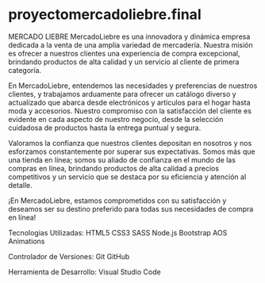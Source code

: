 # proyectomercadoliebre.final
MERCADO LIEBRE 
MercadoLiebre es una innovadora y dinámica empresa dedicada a la venta de una amplia variedad de mercadería. Nuestra misión es ofrecer a nuestros clientes una experiencia de compra excepcional, brindando productos de alta calidad y un servicio al cliente de primera categoría.

En MercadoLiebre, entendemos las necesidades y preferencias de nuestros clientes, y trabajamos arduamente para ofrecer un catálogo diverso y actualizado que abarca desde electrónicos y artículos para el hogar hasta moda y accesorios. Nuestro compromiso con la satisfacción del cliente es evidente en cada aspecto de nuestro negocio, desde la selección cuidadosa de productos hasta la entrega puntual y segura.

Valoramos la confianza que nuestros clientes depositan en nosotros y nos esforzamos constantemente por superar sus expectativas. Somos más que una tienda en línea; somos su aliado de confianza en el mundo de las compras en línea, brindando productos de alta calidad a precios competitivos y un servicio que se destaca por su eficiencia y atención al detalle.

¡En MercadoLiebre, estamos comprometidos con su satisfacción y deseamos ser su destino preferido para todas sus necesidades de compra en línea!

Tecnologias Utilizadas:
HTML5
CSS3
SASS
Node.js
Bootstrap
AOS Animations

Controlador de Versiones:
Git
GitHub

Herramienta de Desarrollo:
Visual Studio Code

